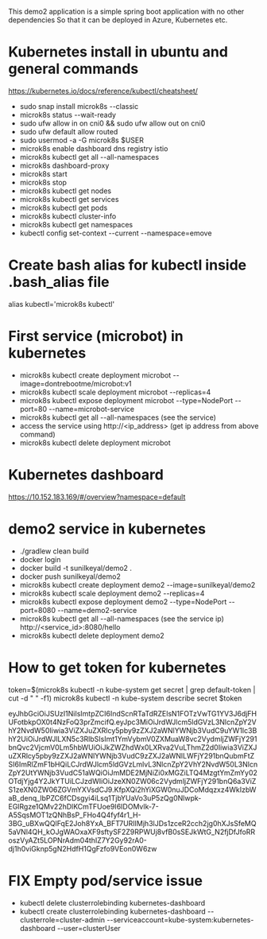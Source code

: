 This demo2 application is a simple spring boot application with no other dependencies
So that it can be deployed in Azure, Kubernetes etc.
 

# Kubernetes install in ubuntu and general commands
https://kubernetes.io/docs/reference/kubectl/cheatsheet/

- sudo snap install microk8s --classic
- microk8s status --wait-ready
- sudo ufw allow in on cni0 && sudo ufw allow out on cni0
- sudo ufw default allow routed
- sudo usermod -a -G microk8s $USER
- microk8s enable dashboard dns registry istio
- microk8s kubectl get all --all-namespaces
- microk8s dashboard-proxy
- microk8s start
- microk8s stop
- microk8s kubectl get nodes
- microk8s kubectl get services
- microk8s kubectl get pods
- microk8s kubectl cluster-info
- microk8s kubectl get namespaces
- kubectl config set-context --current --namespace=<insert-namespace-name-here>emove

# Create bash alias for kubectl inside .bash_alias file
alias kubectl='microk8s kubectl'

#  First service (microbot) in kubernetes
- microk8s kubectl create deployment microbot --image=dontrebootme/microbot:v1
- microk8s kubectl scale deployment microbot --replicas=4
- microk8s kubectl expose deployment microbot --type=NodePort --port=80 --name=microbot-service
- microk8s kubectl get all --all-namespaces (see the service)
- access the service using http://<ip_address> (get ip address from above command)
- microk8s kubectl delete deployment microbot

# Kubernetes dashboard
https://10.152.183.169/#/overview?namespace=default

# demo2 service in kubernetes
- ./gradlew clean build 
- docker login
- docker build -t sunilkeyal/demo2 .
- docker push sunilkeyal/demo2
- microk8s kubectl create deployment demo2 --image=sunilkeyal/demo2
- microk8s kubectl scale deployment demo2 --replicas=4
- microk8s kubectl expose deployment demo2 --type=NodePort --port=8080 --name=demo2-service
- microk8s kubectl get all --all-namespaces (see the service ip)
http://<service_id>:8080/hello
- microk8s kubectl delete deployment demo2

# How to get token for kubernetes
token=$(microk8s kubectl -n kube-system get secret | grep default-token | cut -d " " -f1)
microk8s kubectl -n kube-system describe secret $token


eyJhbGciOiJSUzI1NiIsImtpZCI6IndScnRTaTdRZElsN1FOTzVwTG1YV3J6djFHUFotbkpOX0t4NzFoQ3prZmcifQ.eyJpc3MiOiJrdWJlcm5ldGVzL3NlcnZpY2VhY2NvdW50Iiwia3ViZXJuZXRlcy5pby9zZXJ2aWNlYWNjb3VudC9uYW1lc3BhY2UiOiJrdWJlLXN5c3RlbSIsImt1YmVybmV0ZXMuaW8vc2VydmljZWFjY291bnQvc2VjcmV0Lm5hbWUiOiJkZWZhdWx0LXRva2VuLThmZ2d0Iiwia3ViZXJuZXRlcy5pby9zZXJ2aWNlYWNjb3VudC9zZXJ2aWNlLWFjY291bnQubmFtZSI6ImRlZmF1bHQiLCJrdWJlcm5ldGVzLmlvL3NlcnZpY2VhY2NvdW50L3NlcnZpY2UtYWNjb3VudC51aWQiOiJmMDE2MjNiZi0xMGZiLTQ4MzgtYmZmYy02OTdjYjg4Y2JkYTUiLCJzdWIiOiJzeXN0ZW06c2VydmljZWFjY291bnQ6a3ViZS1zeXN0ZW06ZGVmYXVsdCJ9.KfpXQi2hYiXGW0nuJDCoMdqzxz4WkIzbWaB_denq_lbPZC6fCDsgyi4iLsq1TjbYUaVo3uP5zQg0Nlwpk-EGlRgze1QMv22hDlKCmTFUoe9I6IDOMvlk-7-A5SqsMOT1zQNhBsP_FHo4Q4fyf4r1_H-3BG_uBXwQQlFqE2Joh8YxA_BFT7URIIMjh3lJDs1zceR2cch2jg0hXJsSfeMQ5aVNl4QH_kOJgWAOxaXF9sftySF2Z9RPWUj8vfB0sSEJkWtG_N2fjDfJfoRRoszVyAZt5LOPNrAdm04thIZ7Y2Gy92rA0-dj1h0viGknp5gN2HdfH1QgFzfo9VEon0W6zw

# FIX Empty pod/service issue
- kubectl delete clusterrolebinding kubernetes-dashboard
- kubectl create clusterrolebinding kubernetes-dashboard --clusterrole=cluster-admin --serviceaccount=kube-system:kubernetes-dashboard --user=clusterUser
